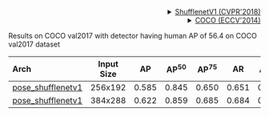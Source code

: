 <!-- [BACKBONE] -->

<details>
<summary align="right"><a href="http://openaccess.thecvf.com/content_cvpr_2018/html/Zhang_ShuffleNet_An_Extremely_CVPR_2018_paper.html">ShufflenetV1 (CVPR'2018)</a></summary>

```bibtex
@inproceedings{zhang2018shufflenet,
  title={Shufflenet: An extremely efficient convolutional neural network for mobile devices},
  author={Zhang, Xiangyu and Zhou, Xinyu and Lin, Mengxiao and Sun, Jian},
  booktitle={Proceedings of the IEEE conference on computer vision and pattern recognition},
  pages={6848--6856},
  year={2018}
}
```

</details>

<!-- [DATASET] -->

<details>
<summary align="right"><a href="https://link.springer.com/chapter/10.1007/978-3-319-10602-1_48">COCO (ECCV'2014)</a></summary>

```bibtex
@inproceedings{lin2014microsoft,
  title={Microsoft coco: Common objects in context},
  author={Lin, Tsung-Yi and Maire, Michael and Belongie, Serge and Hays, James and Perona, Pietro and Ramanan, Deva and Doll{\'a}r, Piotr and Zitnick, C Lawrence},
  booktitle={European conference on computer vision},
  pages={740--755},
  year={2014},
  organization={Springer}
}
```

</details>

Results on COCO val2017 with detector having human AP of 56.4 on COCO val2017 dataset

| Arch  | Input Size | AP | AP<sup>50</sup> | AP<sup>75</sup> | AR | AR<sup>50</sup> | ckpt | log |
| :----------------- | :-----------: | :------: | :------: | :------: | :------: | :------: |:------: |:------: |
| [pose_shufflenetv1](/configs/body/2d_kpt_sview_rgb_img/topdown_heatmap/coco/shufflenetv1_coco_256x192.py)  | 256x192 | 0.585 | 0.845 | 0.650 | 0.651 | 0.894 | [ckpt](https://download.openmmlab.com/mmpose/top_down/shufflenetv1/shufflenetv1_coco_256x192-353bc02c_20200727.pth) | [log](https://download.openmmlab.com/mmpose/top_down/shufflenetv1/shufflenetv1_coco_256x192_20200727.log.json) |
| [pose_shufflenetv1](/configs/body/2d_kpt_sview_rgb_img/topdown_heatmap/coco/shufflenetv1_coco_384x288.py)  | 384x288 | 0.622 | 0.859 | 0.685 | 0.684 | 0.901 | [ckpt](https://download.openmmlab.com/mmpose/top_down/shufflenetv1/shufflenetv1_coco_384x288-b2930b24_20200804.pth) | [log](https://download.openmmlab.com/mmpose/top_down/shufflenetv1/shufflenetv1_coco_384x288_20200804.log.json) |
